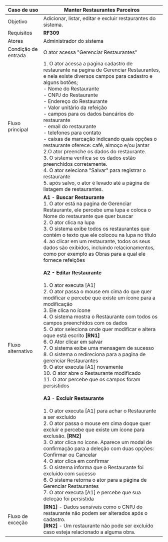| Caso de uso         | Manter Restaurantes Parceiros                                                                                                                                                                                                                                                                                                                                                                                                                                                                                                                                                                                                                                                                 |
| ------------------- | ------------------------------------------------------------------------------------------------------------------------------------------------------------------------------------------------------------------------------------------------------------------------------------------------------------------------------------------------------------------------------------------------------------------------------------------------------------------------------------------------------------------------------------------------------------------------------------------------------------------------------------------------------------------------------------------- |
| Objetivo            | Adicionar, listar, editar e excluir restaurantes do sistema.                                                                                                                                                                                                                                                                                                                                                                                                                                                                                                                                                                                                                       |
| Requisitos          | **RF309**                                                                                                                                                                                                                                                                                                                                                                                                                                                                                                                                                                                                                                                                                  |
| Atores              | Administrador do sistema                                                                                                                                                                                                                                                                                                                                                                                                                                                                                                                                                                                                                                      |
| Condição de entrada | O ator acessa "Gerenciar Restaurantes"                                                                                                                                                                                                                                                                                                                                                                                                                                                                                                                               |
| Fluxo principal     | 1.  O ator acessa a pagina cadastro de restaurante na pagina de Gerenciar Restaurantes, e nela existe diversos campos para cadastro e alguns botões;<br>     - Nome do Restaurante<br> - CNPJ do Restaurante<br>	 - Endereço do Restaurante<br>	 - Valor unitário da refeição<br>	 - campos para os dados bancários do restaurante <br> - email do restaurante <br> - telefones para contato <br> - caixas de marcação indicando quais opções o restaurante oferece: café, almoço e/ou jantar <br> 2.O ator preenche os dados do restaurante. <br>3.  O sistema verifica se os dados estão preenchidos corretamente. <br> 4. O ator seleciona "Salvar" para registrar o restaurante <br> 5. após salvo, o ator é levado até a página de listagem de restaurantes.                                                                                                                                                                                                                 |
| Fluxo alternativo   | **A1 - Buscar Restaurante**<br>1. O ator está na pagina de Gerenciar Restaurante, ele percebe uma lupa e coloca o Nome do restaurante que quer buscar<br>2. O ator clica na lupa<br>3. O sistema exibe todos os restaurantes que contém o texto que ele colocou na lupa no título<br>4. ao clicar em um restaurante, todos os seus dados são exibidos, incluindo relacionamentos, como por exemplo as Obras para a qual ele fornece refeições <br><br>**A2 - Editar Restaurante**<br><br>1. O ator executa [A1]<br>2. O ator passa o mouse em cima do que quer modificar e percebe que existe um ícone para a modificação<br>3. Ele clica no ícone<br>4. O sistema mostra o Restaurante com todos os campos preenchidos com os dados<br>5. O ator seleciona onde quer modificar e altera oque está escrito **[RN1]**<br>6. O Ator clicar em salvar<br>7. O sistema exibe uma mensagem de sucesso<br>8. O sistema o redireciona para a pagina de gerenciar Restaurantes<br>9. O ator executa [A1] novamente<br>10. O ator abre o Restaurante modificado<br>11. O ator percebe que os campos foram persistidos<br><br>**A3 - Excluir Restaurante**<br><br>1. O ator executa [A1] para achar o Restaurante a ser excluído<br>2. O ator passa o mouse em cima doque quer excluir e percebe que existe um ícone para exclusão. **[RN2]**<br>3. O ator clica no ícone. Aparece um modal de confirmação para a deleção com duas opções: Confirmar ou Cancelar<br>4. O ator clica em confirmar<br>5. O sistema informa que o Restaurante foi excluído com sucesso<br>6. O sistema retorna o ator para a página de Gerenciar Restaurantes<br>7. O ator executa [A1] e percebe que sua deleção foi persistida |
| Fluxo de exceção    |       **[RN1]** - Dados sensíveis como o CNPJ do restaurante não podem ser alterados após o cadastro. <br> **[RN2]** - Um restaurante não pode ser excluído caso esteja relacionado a alguma obra.                                                                                                                                                                                                                                                                                                                                                                                                                                                                                                                                                                                                                                                                                                                                                                                                                                                                                                                                                                                                                                                                                                                                                                                                                                                                                                                                                                                                                                                                        |